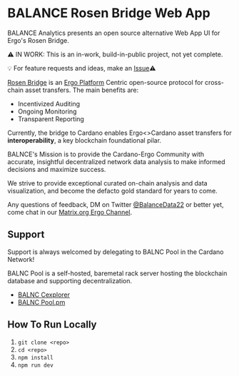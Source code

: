 # BALANCE Rosen Bridge Web App
BALANCE Analytics presents an open source alternative Web App UI for Ergo's Rosen Bridge.

⚠️ IN WORK: This is an in-work, build-in-public project, not yet complete. 

💡 For feature requests and ideas, make an [Issue](https://github.com/Balance-Analytics-io/BALANCE_Rosen_WebApp/issues)⚠️

[Rosen Bridge](https://rosen.tech/) is an [Ergo Platform](https://ergoplatform.org/en/) Centric open-source protocol for cross-chain asset transfers. The main benefits are:

- Incentivized Auditing
- Ongoing Monitoring
- Transparent Reporting

Currently, the bridge to Cardano enables Ergo<>Cardano asset transfers for **interoperability**, a key blockchain foundational pilar.

BALNCE's Mission is to provide the Cardano-Ergo Community with accurate, insightful decentralized network data analysis to make informed decisions and maximize success. 

We strive to provide exceptional curated on-chain analysis and data visualization, and become the defacto gold standard for years to come.

Any questions of feedback, DM on Twitter [@BalanceData22](https://twitter.com/BalanceData22) or better yet, come chat in our [Matrix.org Ergo Channel](https://matrix.to/#/#ergo:forum.balanceanalytics.io).

## Support
Support is always welcomed by delegating to BALNC Pool in the Cardano Network!

BALNC Pool is a self-hosted, baremetal rack server hosting the blockchain database and supporting decentralization.

- [BALNC Cexplorer](https://cexplorer.io/pool/pool15s7w4spg5ee7n7rprhs0dq78plw2mhjkpu5v97uvl27gz2way7z)
- [BALNC Pool.pm](https://pool.pm/a43ceac028a673e9f8611de0f683c70fdcadde560f28c2fb8cfabc81)

## How To Run Locally
1. `git clone <repo>`
2. `cd <repo>`
3. `npm install`
4. `npm run dev`